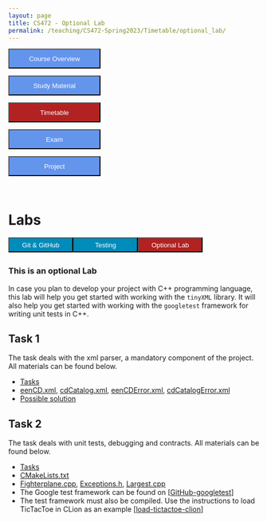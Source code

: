 ```yaml
---
layout: page
title: CS472 - Optional Lab
permalink: /teaching/CS472-Spring2023/Timetable/optional_lab/
---
```


<div class="main-component">
<form action="/teaching/CS472/">
    <input type="submit" style="background-color:cornflowerblue;color:white;width:185px;
height:40px;" value="Course Overview" />
</form>
<form action="/teaching/CS472/study_material/">
    <input type="submit" style="background-color:cornflowerblue;color:white;width:185px;
height:40px;" value="Study Material" />
</form>
<form action="/teaching/CS472/Timetable/">
    <input type="submit" style="background-color:firebrick;color:white;width:185px;
height:40px;" value="Timetable" />
</form>
<form action="/teaching/CS472/Exam/">
    <input type="submit" style="background-color:cornflowerblue;color:white;width:185px;
height:40px;" value="Exam" />
</form>
<form action="/teaching/CS472/project/">
    <input type="submit" style="background-color:cornflowerblue;color:white;width:185px;
height:40px;" value="Project" />
</form>
</div>
<br/>

Labs
=======
<div class="main-component">
<form action="/teaching/CS472/Timetable/Git_and_GitHub/">
    <input type="submit" style="background-color:#008CBA;float:left; color:white;width:130px;
height:30px;" value="Git & GitHub" />
</form>
<form action="/teaching/CS472/Timetable/dynamic_analysis/">
    <input type="submit" style="background-color:#008CBA;float:left;color:white;width:130px;
height:30px;" value="Testing" />
</form>
<form action="/teaching/CS472/Timetable/optional_lab/">
    <input type="submit" style="background-color:firebrick;float:left;color:white;width:130px;
height:30px;" value="Optional Lab" />
</form>
</div>

<br/>
<br/>


### **This is an optional Lab**

In case you plan to develop your project with C++ programming language, this lab will help 
you get started with working with the ```tinyXML``` library. It will also help you get started
with working with the ```googletest``` framework for writing unit tests in C++.

## Task 1
The task deals with the xml parser, a mandatory component of the project. All materials can be found below.
* [Tasks](Week1-Tasks.pdf)
* [eenCD.xml](../../study_material/material/eenCD.xml), [cdCatalog.xml](../../study_material/material/cdCatalog.xml), [eenCDError.xml](material/eenCDError.xml), [cdCatalogError.xml](../../study_material/material/cdCatalogError.xml)
* [Possible solution](https://drive.google.com/file/d/1XLZDTpHjaxZ4RmlUlU0ic58ngIAz3d3m/view?usp=sharing)

## Task 2 
The task deals with unit tests, debugging and contracts. All materials can be found below.
* [Tasks](Week2-Tasks.pdf)
* [CMakeLists.txt](../../study_material/material/CMakeLists.txt)
* [Fighterplane.cpp](../../study_material/material/Fighterplane.cpp), [Exceptions.h](../../study_material/material/Exceptions.h), [Largest.cpp](../../study_material/material/Largest.cpp)
* The Google test framework can be found on  [[GitHub-googletest](https://github.com/google/googletest/releases)]
* The test framework must also be compiled. Use the instructions to load TicTacToe in CLion as an example [[load-tictactoe-clion](material/loading_ttt/loading_ttt.md)]

